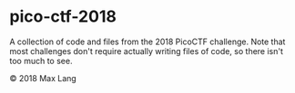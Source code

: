 # pico-ctf-2018
A collection of code and files from the 2018 PicoCTF challenge. Note that most challenges don't require actually writing files of code, so there isn't too much to see.

© 2018 Max Lang
